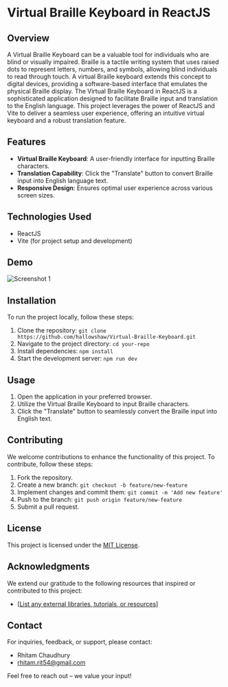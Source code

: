 # Virtual Braille Keyboard in ReactJS


## Overview

A Virtual Braille Keyboard can be a valuable tool for individuals who are blind or visually impaired. Braille is a tactile writing system that uses raised dots to represent letters, numbers, and symbols, allowing blind individuals to read through touch. A virtual Braille keyboard extends this concept to digital devices, providing a software-based interface that emulates the physical Braille display. The Virtual Braille Keyboard in ReactJS is a sophisticated application designed to facilitate Braille input and translation to the English language. This project leverages the power of ReactJS and Vite to deliver a seamless user experience, offering an intuitive virtual keyboard and a robust translation feature. 

## Features

- **Virtual Braille Keyboard**: A user-friendly interface for inputting Braille characters.
- **Translation Capability**: Click the "Translate" button to convert Braille input into English language text.
- **Responsive Design**: Ensures optimal user experience across various screen sizes.

## Technologies Used

- ReactJS
- Vite (for project setup and development)

## Demo

![Screenshot 1](link-to-screenshot-1.png)

## Installation

To run the project locally, follow these steps:

1. Clone the repository: `git clone https://github.com/hallowshaw/Virtual-Braille-Keyboard.git`
2. Navigate to the project directory: `cd your-repo`
3. Install dependencies: `npm install`
4. Start the development server: `npm run dev`

## Usage

1. Open the application in your preferred browser.
2. Utilize the Virtual Braille Keyboard to input Braille characters.
3. Click the "Translate" button to seamlessly convert the Braille input into English text.

## Contributing

We welcome contributions to enhance the functionality of this project. To contribute, follow these steps:

1. Fork the repository.
2. Create a new branch: `git checkout -b feature/new-feature`
3. Implement changes and commit them: `git commit -m 'Add new feature'`
4. Push to the branch: `git push origin feature/new-feature`
5. Submit a pull request.

## License

This project is licensed under the [MIT License](LICENSE).

## Acknowledgments

We extend our gratitude to the following resources that inspired or contributed to this project:

- [[List any external libraries, tutorials, or resources](https://www.wikihow.com/images/thumb/d/d6/Read_Braille_Revision.jpg/aid68596-v4-728px-Read_Braille_Revision.jpg)]

## Contact

For inquiries, feedback, or support, please contact:

- Rhitam Chaudhury
- rhitam.rit54@gmail.com

Feel free to reach out – we value your input!
